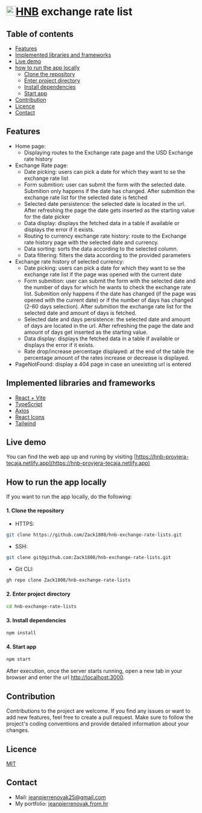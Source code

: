 # <img src="./public/favicon.svg" alt="HNB logo" width="25px" />[HNB](https://www.hnb.hr) exchange rate list

## Table of contents

- [Features](#features)
- [Implemented libraries and frameworks](#implemented)
- [Live demo](#demo)
- [how to run the app locally](#local)
  - [Clone the repository](#clone)
  - [Enter project directory](#dir)
  - [Install dependencies](#dependencies)
  - [Start app](#start)
- [Contribution](#contrib)
- [Licence](#licence)
- [Contact](#contact)

## Features <a name="features" />

- Home page:
  - Displaying routes to the Exchange rate page and the USD Exchange rate history
- Exchange Rate page:
  - Date picking: users can pick a date for which they want to se the exchange rate list
  - Form submition: user can submit the form with the selected date. Submition only happens if the date has changed. After submition the exchange rate list for the selected date is fetched
  - Selected date persistence: the selected date is located in the url. After refreshing the page the date gets inserted as the starting value for the date picker
  - Data display: displays the fetched data in a table if available or displays the error if it exists.
  - Routing to currency exchange rate history: route to the Exchange rate history page with the selected date and currency.
  - Data sorting: sorts the data according to the selected column.
  - Data filtering: filters the data according to the provided parameters
- Exchange rate history of selected currency:
  - Date picking: users can pick a date for which they want to se the exchange rate list if the page was opened with the current date
  - Form submition: user can submit the form with the selected date and the number of days for which he wants to check the exchange rate list. Submition only happens if the date has changed (if the page was opened with the current date) or if the number of days has changed (2-60 days selection). After submition the exchange rate list for the selected date and amount of days is fetched.
  - Selected date and days persistence: the selected date and amount of days are located in the url. After refreshing the page the date and amount of days get inserted as the starting value.
  - Data display: displays the fetched data in a table if available or displays the error if it exists.
  - Rate drop/increase percentage displayed: at the end of the table the percentage amount of the rates increase or decrease is displayed.
- PageNotFound: display a 404 page in case an unexisting url is entered

## Implemented libraries and frameworks <a name="implemented" />

- [React + Vite](https://vitejs.dev/guide/)
- [TypeScript](https://www.typescriptlang.org)
- [Axios](https://axios-http.com/docs/intro)
- [React Icons](https://react-icons.github.io/react-icons/)
- [Tailwind](https://tailwindcss.com)

## Live demo <a name="demo" />

You can find the web app up and runing by visiting [https://hnb-provjera-tecaja.netlify.app](https://hnb-provjera-tecaja.netlify.app)

## How to run the app locally <a name="local" />

If you want to run the app locally, do the following:

#### 1. Clone the repository <a name="clone" />

- HTTPS:

```bash
git clone https://github.com/Zack1808/hnb-exchange-rate-lists.git
```

- SSH:

```bash
git clone git@github.com:Zack1808/hnb-exchange-rate-lists.git
```

- Git CLI:

```bash
gh repo clone Zack1808/hnb-exchange-rate-lists
```

#### 2. Enter project directory <a name="dir" />

```bash
cd hnb-exchange-rate-lists
```

#### 3. Install dependencies <a name="dependencies" />

```bash
npm install
```

#### 4. Start app <a name="start" />

```bash
npm start
```

After execution, once the server starts running, open a new tab in your browser and enter the url [http://localhost:3000](http://localhost:3000).

## Contribution <a name="contrib" />

Contributions to the project are welcome. If you find any issues or want to add new features, feel free to create a pull request. Make sure to follow the project's coding conventions and provide detailed information about your changes.

## Licence <a name="licence" />

[MIT](https://github.com/Zack1808/hnb-exchange-rate-lists/blob/prebuild/LICENSE)

## Contact <a name="contact" />

- Mail: jeanpierrenovak25@gmail.com
- My portfolio: [jeanpierrenovak.from.hr](https://jeanpierrenovak.from.hr)
